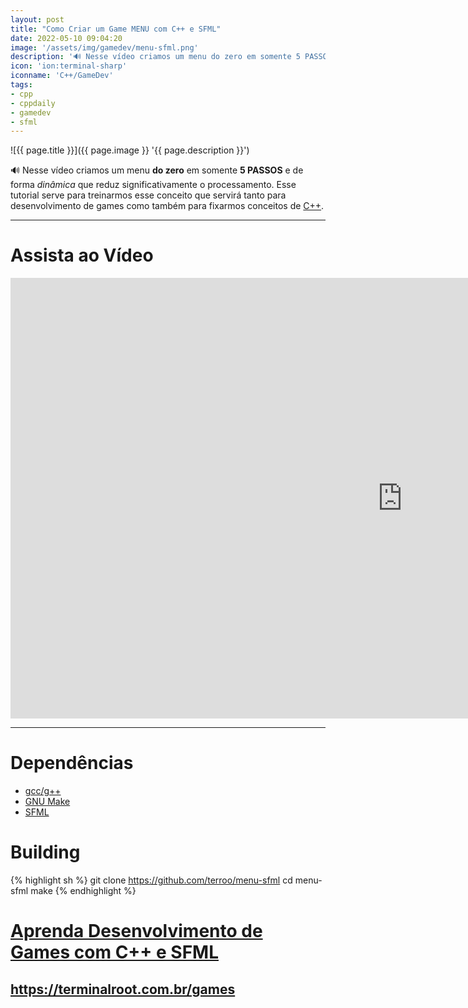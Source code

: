 ```yaml
---
layout: post
title: "Como Criar um Game MENU com C++ e SFML"
date: 2022-05-10 09:04:20
image: '/assets/img/gamedev/menu-sfml.png'
description: '🔊 Nesse vídeo criamos um menu do zero em somente 5 PASSOS e de forma dinâmica que reduz significativamente o processamento.'
icon: 'ion:terminal-sharp'
iconname: 'C++/GameDev'
tags:
- cpp
- cppdaily
- gamedev
- sfml
---
```


![{{ page.title }}]({{ page.image }} '{{ page.description }}')

🔊 Nesse vídeo criamos um menu **do zero** em somente **5 PASSOS** e de forma *dinâmica* que reduz significativamente o processamento. Esse tutorial serve para treinarmos esse conceito que servirá tanto para desenvolvimento de games como também para fixarmos conceitos de [C++](https://terminalroot.com.br/promo).

---

# Assista ao Vídeo

<iframe width="1253" height="705" src="https://www.youtube.com/embed/h8-Q4eu3Qt4" title="YouTube video player" frameborder="0" allow="accelerometer; autoplay; clipboard-write; encrypted-media; gyroscope; picture-in-picture" allowfullscreen></iframe>

---

# Dependências
+ [gcc/g++](https://terminalroot.com.br/tags#gcc)
+ [GNU Make](https://terminalroot.com.br/tags#make)
+ [SFML](https://terminalroot.com.br/games)

# Building

{% highlight sh %}
git clone https://github.com/terroo/menu-sfml
cd menu-sfml
make
{% endhighlight %}

# [Aprenda Desenvolvimento de Games com C++ e SFML](https://terminalroot.com.br/games)
## <https://terminalroot.com.br/games>



